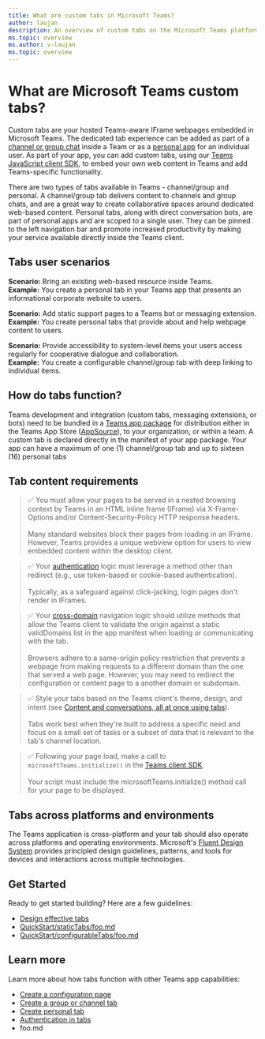 ```yaml
---
title: What are custom tabs in Microsoft Teams?
author: laujan
description: An overview of custom tabs on the Microsoft Teams platform
ms.topic: overview
ms.author: v-laujan
ms.topic: overview
---
```

# What are Microsoft Teams custom tabs?

Custom tabs are your hosted Teams-aware IFrame webpages embedded in Microsoft Teams. The dedicated tab experience can be added as part of a [channel or group chat](~/foo.md) inside a Team or as a [personal app](~/foo.md) for an individual user. As part of your app, you can add custom tabs, using our [Teams JavaScript client SDK](/javascript/api/overview/msteams-client), to embed your own web content in Teams and add Teams-specific functionality.

There are two types of tabs available in Teams - channel/group and personal. A channel/group tab delivers content to channels and group chats, and are a great way to create collaborative spaces around dedicated web-based content. Personal tabs, along with direct conversation bots, are part of personal apps and are scoped to a single user. They can be pinned to the left navigation bar and promote increased productivity by making your service available directly inside the Teams client.

## Tabs user scenarios

**Scenario:** Bring an existing web-based resource inside Teams. \
**Example:** You create a personal tab in your Teams app that presents an informational corporate website to users.

**Scenario:** Add static support pages to a Teams bot or messaging extension. \
**Example:** You create personal tabs that provide about and help webpage content to users.

**Scenario:** Provide accessibility to system-level items your users access regularly for cooperative dialogue and collaboration. \
**Example:** You create a configurable channel/group tab with deep linking to individual items.

## How do tabs function?

Teams development and integration (custom tabs, messaging extensions, or bots) need to be bundled in a [Teams app package](foo.md) for distribution either in the Teams App Store ([AppSource](https://appsource.microsoft.com)), to your organization, or within a team. A custom tab is declared directly in the manifest of your app package. Your app can have a maximum of one (1) channel/group tab and up to sixteen (16) personal tabs

## Tab content requirements

>&#x2705; You must allow your pages to be served in a nested browsing context by Teams in an HTML inline frame (IFrame) via X-Frame-Options and/or Content-Security-Policy HTTP response headers.
<br><br>Many standard websites block their pages from loading in an IFrame. However, Teams provides a unique webview option for users to view embedded content within the desktop client.

>&#x2705; Your [authentication](foo.md) logic must leverage a method other than redirect (e.g., use token-based or cookie-based authentication).
<br><br>Typically, as a safeguard against click-jacking, login pages don't render in IFrames.

>&#x2705; Your [cross-domain](foo.md) navigation logic should utilize methods that allow the Teams client to validate the origin against a static validDomains list in the app manifest when loading or communicating with the tab.
<br><br>Browsers adhere to a same-origin policy restriction that prevents a webpage from making requests to a different domain than the one that served a web page. However, you may need to redirect the configuration or content page to a another domain or subdomain.

>&#x2705; Style your tabs based on the Teams client's theme, design, and intent (see [Content and conversations, all at once using tabs](foo.md)).
<br><br>Tabs work best when they're built to address a specific need and focus on a small set of tasks or a subset of data that is relevant to the tab's channel location.

>&#x2705; Following your page load, make a call to `microsoftTeams.initialize()` in the [Teams client SDK](/javascript/api/overview/msteams-client).
<br><br>Your script must include the microsoftTeams.initialize() method call for your page to be displayed.


## Tabs across platforms and environments

The Teams application is cross-platform and your tab should also operate across platforms and operating environments. Microsoft's [Fluent Design System](foo.md) provides principled design guidelines, patterns, and tools for devices and interactions across multiple technologies.

## Get Started

Ready to get started building? Here are a few guidelines:

* [Design effective tabs](~/foo.md)
* [QuickStart/staticTabs/foo.md](https://quickstart/statictabs)
* [QuickStart/configurableTabs/foo.md](https://quickstart/configurabletabs)

## Learn more

Learn more about how tabs function with other Teams app capabilities:

* [Create a configuration page](~/foo.md)
* [Create a group or channel tab](~/foo.md)
* [Create personal tab](~/foo.md)
* [Authentication in tabs](~/foo.md)
* foo.md
